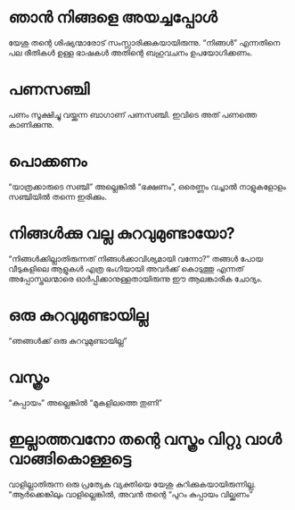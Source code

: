 # ഞാൻ നിങ്ങളെ അയച്ചപ്പോൾ
യേശു തന്റെ ശിഷ്യന്മാരോട് സംസ്സാരിക്കുകയായിരുന്നു. “നിങ്ങൾ” എന്നതിനെ പല രീതികൾ ഉള്ള ഭാഷകൾ അതിന്റെ ബഹുവചനം ഉപയോഗിക്കണം.
# പണസഞ്ചി
പണം സൂക്ഷിച്ചു വയ്ക്കുന്ന ബാഗാണ് പണസഞ്ചി. ഇവിടെ അത് പണത്തെ കാണിക്കുന്നു. 
# പൊക്കണം
“യാത്രക്കാരുടെ സഞ്ചി” അല്ലെങ്കിൽ “ഭക്ഷണം”, ഒരെണ്ണം വച്ചാൽ നാളുകളോളം സഞ്ചിയിൽ തന്നെ ഇരിക്കും.
# നിങ്ങൾക്കു വല്ല കുറവുമുണ്ടായോ?
“നിങ്ങൾക്കില്ലാതിരുന്നത് നിങ്ങൾക്കാവിശ്യമായി വന്നോ?” തങ്ങൾ പോയ വീടുകളിലെ ആളുകൾ എത്ര ഭംഗിയായി അവർക്ക് കൊടുത്തു എന്നത് അപ്പോസ്തലന്മാരെ ഓർപ്പിക്കാനുള്ളതായിരുന്നു ഈ ആലങ്കാരിക ചോദ്യം.
# ഒരു കുറവുമുണ്ടായില്ല
“ഞങ്ങൾക്ക് ഒരു കുറവുമുണ്ടായില്ല”
# വസ്ത്രം
“കുപ്പായം” അല്ലെങ്കിൽ “മുകളിലത്തെ തുണി”
# ഇല്ലാത്തവനോ തന്റെ വസ്ത്രം വിറ്റു വാൾ വാങ്ങികൊള്ളട്ടെ
വാളില്ലാതിരുന്ന ഒരു പ്രത്യേക വ്യക്തിയെ യേശു കുറിക്കുകയായിരുന്നില്ല. “ആർക്കെങ്കിലും വാളില്ലെങ്കിൽ, അവൻ തന്റെ “പുറം കുപ്പായം വില്ക്കണം”
